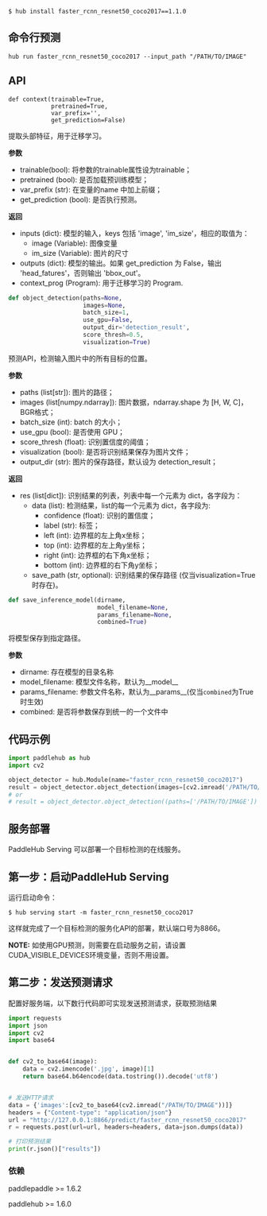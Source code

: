 ```shell
$ hub install faster_rcnn_resnet50_coco2017==1.1.0
```

## 命令行预测

```
hub run faster_rcnn_resnet50_coco2017 --input_path "/PATH/TO/IMAGE"
```

## API

```
def context(trainable=True,
            pretrained=True,
            var_prefix='',
            get_prediction=False)
```

提取头部特征，用于迁移学习。

**参数**

* trainable(bool): 将参数的trainable属性设为trainable；
* pretrained (bool): 是否加载预训练模型；
* var\_prefix (str): 在变量的name 中加上前缀；
* get\_prediction (bool): 是否执行预测。

**返回**

* inputs (dict): 模型的输入，keys 包括 'image', 'im\_size'，相应的取值为：
    * image (Variable): 图像变量
    * im\_size (Variable): 图片的尺寸
* outputs (dict): 模型的输出。如果 get\_prediction 为 False，输出 'head\_fatures'，否则输出 'bbox\_out'。
* context\_prog (Program): 用于迁移学习的 Program.

```python
def object_detection(paths=None,
                     images=None,
                     batch_size=1,
                     use_gpu=False,
                     output_dir='detection_result',
                     score_thresh=0.5,
                     visualization=True)
```

预测API，检测输入图片中的所有目标的位置。

**参数**

* paths (list\[str\]): 图片的路径；
* images (list\[numpy.ndarray\]): 图片数据，ndarray.shape 为 \[H, W, C\]，BGR格式；
* batch\_size (int): batch 的大小；
* use\_gpu (bool): 是否使用 GPU；
* score\_thresh (float): 识别置信度的阈值；
* visualization (bool): 是否将识别结果保存为图片文件；
* output\_dir (str): 图片的保存路径，默认设为 detection\_result；

**返回**

* res (list\[dict\]): 识别结果的列表，列表中每一个元素为 dict，各字段为：
    * data (list): 检测结果，list的每一个元素为 dict，各字段为:
        * confidence (float): 识别的置信度；
        * label (str): 标签；
        * left (int): 边界框的左上角x坐标；
        * top (int): 边界框的左上角y坐标；
        * right (int): 边界框的右下角x坐标；
        * bottom (int): 边界框的右下角y坐标；
    * save\_path (str, optional): 识别结果的保存路径 (仅当visualization=True时存在)。

```python
def save_inference_model(dirname,
                         model_filename=None,
                         params_filename=None,
                         combined=True)
```

将模型保存到指定路径。

**参数**

* dirname: 存在模型的目录名称
* model\_filename: 模型文件名称，默认为\_\_model\_\_
* params\_filename: 参数文件名称，默认为\_\_params\_\_(仅当`combined`为True时生效)
* combined: 是否将参数保存到统一的一个文件中

## 代码示例

```python
import paddlehub as hub
import cv2

object_detector = hub.Module(name="faster_rcnn_resnet50_coco2017")
result = object_detector.object_detection(images=[cv2.imread('/PATH/TO/IMAGE')])
# or
# result = object_detector.object_detection((paths=['/PATH/TO/IMAGE'])
```

## 服务部署

PaddleHub Serving 可以部署一个目标检测的在线服务。

## 第一步：启动PaddleHub Serving

运行启动命令：
```shell
$ hub serving start -m faster_rcnn_resnet50_coco2017
```

这样就完成了一个目标检测的服务化API的部署，默认端口号为8866。

**NOTE:** 如使用GPU预测，则需要在启动服务之前，请设置CUDA\_VISIBLE\_DEVICES环境变量，否则不用设置。

## 第二步：发送预测请求

配置好服务端，以下数行代码即可实现发送预测请求，获取预测结果

```python
import requests
import json
import cv2
import base64


def cv2_to_base64(image):
    data = cv2.imencode('.jpg', image)[1]
    return base64.b64encode(data.tostring()).decode('utf8')


# 发送HTTP请求
data = {'images':[cv2_to_base64(cv2.imread("/PATH/TO/IMAGE"))]}
headers = {"Content-type": "application/json"}
url = "http://127.0.0.1:8866/predict/faster_rcnn_resnet50_coco2017"
r = requests.post(url=url, headers=headers, data=json.dumps(data))

# 打印预测结果
print(r.json()["results"])
```

### 依赖

paddlepaddle >= 1.6.2

paddlehub >= 1.6.0
